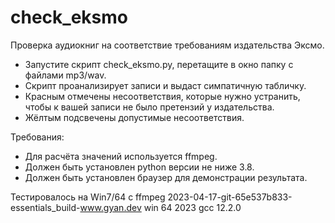# check_eksmo
Проверка аудиокниг на соответствие требованиям издательства Эксмо.

- Запустите скрипт check_eksmo.py, перетащите в окно папку с файлами mp3/wav.
- Скрипт проанализирует записи и выдаст симпатичную табличку. 
- Красным отмечены несоответствия, которые нужно устранить, чтобы к вашей записи не было претензий у издательства. 
- Жёлтым подсвечены допустимые несоответствия.

Требования:

- Для расчёта значений используется ffmpeg. 
- Должен быть установлен python версии не ниже 3.8. 
- Должен быть установлен браузер для демонстрации результата.

Тестировалось на Win7/64 с ffmpeg 2023-04-17-git-65e537b833-essentials_build-www.gyan.dev win 64 2023 gcc 12.2.0
